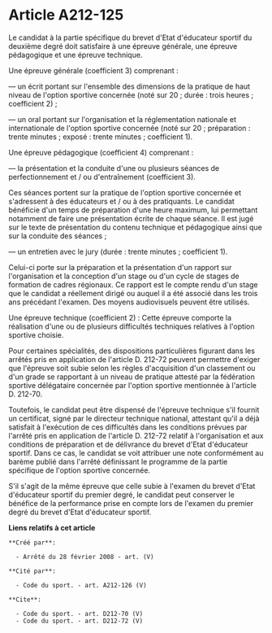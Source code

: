 # Article A212-125

Le candidat à la partie spécifique du brevet d'Etat d'éducateur sportif du deuxième degré doit satisfaire à une épreuve
générale, une épreuve pédagogique et une épreuve technique. 

Une épreuve générale (coefficient 3) comprenant : 

― un écrit portant sur l'ensemble des dimensions de la pratique de haut niveau de l'option sportive concernée (noté sur 20 ;
durée : trois heures ; coefficient 2) ; 

― un oral portant sur l'organisation et la réglementation nationale et internationale de l'option sportive concernée (noté
sur 20 ; préparation : trente minutes ; exposé : trente minutes ; coefficient 1). 

Une épreuve pédagogique (coefficient 4) comprenant : 

― la présentation et la conduite d'une ou plusieurs séances de perfectionnement et / ou d'entraînement (coefficient 3). 

Ces séances portent sur la pratique de l'option sportive concernée et s'adressent à des éducateurs et / ou à des pratiquants.
Le candidat bénéficie d'un temps de préparation d'une heure maximum, lui permettant notamment de faire une présentation
écrite de chaque séance. Il est jugé sur le texte de présentation du contenu technique et pédagogique ainsi que sur la
conduite des séances ; 

― un entretien avec le jury (durée : trente minutes ; coefficient 1). 

Celui-ci porte sur la préparation et la présentation d'un rapport sur l'organisation et la conception d'un stage ou d'un
cycle de stages de formation de cadres régionaux. Ce rapport est le compte rendu d'un stage que le candidat a réellement
dirigé ou auquel il a été associé dans les trois ans précédant l'examen. Des moyens audiovisuels peuvent être utilisés. 

Une épreuve technique (coefficient 2) : Cette épreuve comporte la réalisation d'une ou de plusieurs difficultés techniques
relatives à l'option sportive choisie. 

Pour certaines spécialités, des dispositions particulières figurant dans les arrêtés pris en application de l'article D.
212-72 peuvent permettre d'exiger que l'épreuve soit subie selon les règles d'acquisition d'un classement ou d'un grade se
rapportant à un niveau de pratique attesté par la fédération sportive délégataire concernée par l'option sportive mentionnée
à l'article D. 212-70. 

Toutefois, le candidat peut être dispensé de l'épreuve technique s'il fournit un certificat, signé par le directeur technique
national, attestant qu'il a déjà satisfait à l'exécution de ces difficultés dans les conditions prévues par l'arrêté pris en
application de l'article D. 212-72 relatif à l'organisation et aux conditions de préparation et de délivrance du brevet
d'Etat d'éducateur sportif. Dans ce cas, le candidat se voit attribuer une note conformément au barème publié dans l'arrêté
définissant le programme de la partie spécifique de l'option sportive concernée.

S'il s'agit de la même épreuve que celle subie à l'examen du brevet d'Etat d'éducateur sportif du premier degré, le candidat
peut conserver le bénéfice de la performance prise en compte lors de l'examen du premier degré du brevet d'Etat d'éducateur
sportif.

**Liens relatifs à cet article**

	**Créé par**:

	  - Arrêté du 28 février 2008 - art. (V)

	**Cité par**:

	  - Code du sport. - art. A212-126 (V)

	**Cite**:

	  - Code du sport. - art. D212-70 (V)
	  - Code du sport. - art. D212-72 (V)
